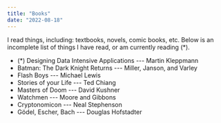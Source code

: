 ```yaml
---
title: "Books"
date: "2022-08-18"
---
```


I read things, including: textbooks, novels, comic books, etc.
Below is an incomplete list of things I have read, or am currently reading (*).

- (*) Designing Data Intensive Applications --- Martin Kleppmann
- Batman: The Dark Knight Returns --- Miller, Janson, and Varley
- Flash Boys --- Michael Lewis
- Stories of your Life --- Ted Chiang
- Masters of Doom --- David Kushner
- Watchmen --- Moore and Gibbons
- Cryptonomicon --- Neal Stephenson
- Gödel, Escher, Bach --- Douglas Hofstadter
